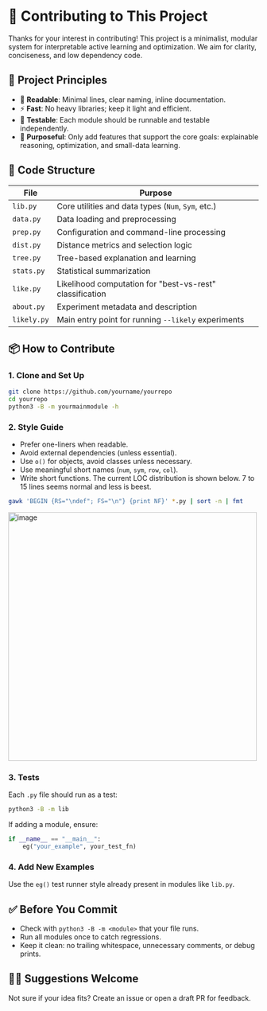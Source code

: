 # 🤝 Contributing to This Project

Thanks for your interest in contributing! This project is a minimalist, modular system for interpretable active learning and optimization. We aim for clarity, conciseness, and low dependency code.

## 🧭 Project Principles

- 🧼 **Readable**: Minimal lines, clear naming, inline documentation.
- ⚡ **Fast**: No heavy libraries; keep it light and efficient.
- 🧪 **Testable**: Each module should be runnable and testable independently.
- 🎯 **Purposeful**: Only add features that support the core goals: explainable reasoning, optimization, and small-data learning.

## 📁 Code Structure

| File         | Purpose                                                  |
|--------------|----------------------------------------------------------|
| `lib.py`     | Core utilities and data types (`Num`, `Sym`, etc.)      |
| `data.py`    | Data loading and preprocessing                           |
| `prep.py`    | Configuration and command-line processing                |
| `dist.py`    | Distance metrics and selection logic                     |
| `tree.py`    | Tree-based explanation and learning                      |
| `stats.py`   | Statistical summarization                                |
| `like.py`    | Likelihood computation for "best-vs-rest" classification|
| `about.py`   | Experiment metadata and description                      |
| `likely.py`  | Main entry point for running `--likely` experiments      |

## 📦 How to Contribute

### 1. Clone and Set Up

```bash
git clone https://github.com/yourname/yourrepo
cd yourrepo
python3 -B -m yourmainmodule -h
```

### 2. Style Guide

- Prefer one-liners when readable.
- Avoid external dependencies (unless essential).
- Use `o()` for objects, avoid classes unless necessary.
- Use meaningful short names (`num`, `sym`, `row`, `col`).
- Write short functions. The current LOC distribution is shown below. 7 to 15 lines seems normal and less is beest. 

```bash
gawk 'BEGIN {RS="\ndef"; FS="\n"} {print NF}' *.py | sort -n | fmt
```

<img width="500"  alt="image" src="https://github.com/user-attachments/assets/6de1c388-03ea-4eb3-b782-72d6c13dc68c" />


### 3. Tests

Each `.py` file should run as a test:

```bash
python3 -B -m lib
```

If adding a module, ensure:

```python
if __name__ == "__main__":
    eg("your_example", your_test_fn)
```

### 4. Add New Examples

Use the `eg()` test runner style already present in modules like `lib.py`.

## ✅ Before You Commit

- Check with `python3 -B -m <module>` that your file runs.
- Run all modules once to catch regressions.
- Keep it clean: no trailing whitespace, unnecessary comments, or debug prints.

## 🧙🏽 Suggestions Welcome

Not sure if your idea fits? Create an issue or open a draft PR for feedback.
